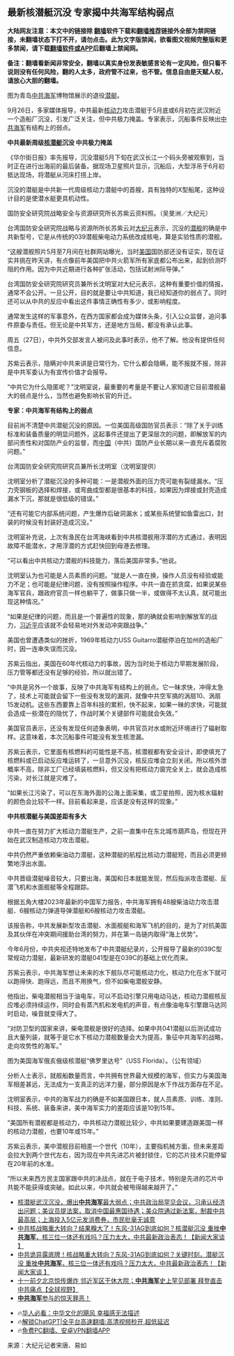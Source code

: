  <!-- 面包屑导航 --> <h2>最新核潜艇沉没 专家揭中共海军结构弱点</h2> <p class="notice"><b>大陆网友注意：本文中的链接除 <a href="https://github.com/bannedbook/fanqiang" >翻墙</a>软件下载和<a href="https://github.com/killgcd/justmysocks/blob/master/README.md">翻墙推荐</a>链接外全部为禁网链接，未翻墙状态下打不开，请勿点击。此为文字版禁闻，欲看图文视频完整版和更多禁闻，请下载<a href="https://github.com/bannedbook/fanqiang">翻墙软件或APP</a>后翻墙上禁闻网。</p><p>备注：翻墙看新闻非常安全，翻墙以真实身份发表敏感言论有一定风险，但只看不说则没有任何风险，翻的人太多，政府管不过来，也不管。信息自由是天赋人权，请放心大胆的翻墙。</b></p>  <div class="entry"> <p id="conimg">图为青岛<a href="https://www.bannedbook.org/bnews/tag/%e4%b8%ad%e5%85%b1/" class="st_tag internal_tag" rel="tag" title="标签 中共 下的日志">中共</a><a href="https://www.bannedbook.org/bnews/tag/%e6%b5%b7%e5%86%9b/" class="st_tag internal_tag" rel="tag" title="标签 海军 下的日志">海军</a>博物馆展示的退役<a href="https://www.bannedbook.org/bnews/tag/%E6%BD%9C%E8%89%87/" class="st_tag internal_tag" rel="tag" title="标签 潜艇 下的日志">潜艇</a>。</p> <p>9月26日，多家媒体报导，中共最新<a href="https://www.bannedbook.org/bnews/tag/%E6%A0%B8%E5%8A%A8%E5%8A%9B/" class="st_tag internal_tag" rel="tag" title="标签 核动力 下的日志">核动力</a>攻击潜艇于5月底或6月初在武汉附近一个造船厂沉没，引发广泛关注，但中共极力掩盖。专家表示，沉船事件反映出<a href="https://www.bannedbook.org/bnews/tag/%E4%B8%AD%E5%85%B1%E6%B5%B7%E5%86%9B/" class="st_tag internal_tag" rel="tag" title="标签 中共海军 下的日志">中共海军</a>有结构上的弱点。</p> <p><strong>中共最新周级<a href="https://www.bannedbook.org/bnews/tag/%e6%a0%b8%e6%bd%9c%e8%89%87/" class="st_tag internal_tag" rel="tag" title="标签 核潜艇 下的日志">核潜艇</a>沉没</strong><strong> 中共极力掩盖</strong></p> <p>《华尔街日报》率先报导，沉没潜艇5月下旬在武汉长江一个码头旁被观察到，当时正在进行出海前的最后装备。据现场卫星照片显示，沉船后，大型浮吊于6月初抵达现场，将潜艇从河床打捞上岸。</p> <p>沉没的潜艇是中共新一代周级核动力潜艇中的首艘，具有独特的X型船尾，这种设计目的是使潜水艇更具机动性。</p> <p>国防安全研究院战略安全与资源研究所长苏紫云资料照。（吴旻洲／大纪元）</p> <p>台湾国防安全研究院战略与资源所所长苏紫云对<span class='wp_keywordlink_affiliate'><a href="http://www.epochtimes.com/" title="大纪元" target="_blank">大纪元</a></span>表示，沉没的<a href="https://www.bannedbook.org/bnews/tag/%E6%BD%9C%E8%88%B0/" class="st_tag internal_tag" rel="tag" title="标签 潜舰 下的日志">潜舰</a>的确是中共新型号，它是从传统的039潜舰柴电动力系统改成核电，算是实验性质的潜舰。</p> <p>“这艘潜舰照片5月至7月间在社群网站曝光，当时<a href="https://www.bannedbook.org/bnews/tag/%e7%be%8e%e5%9b%bd/" class="st_tag internal_tag" rel="tag" title="标签 美国 下的日志">美国</a>国防部还没有证实，现在证实并挑在昨天讲，有点像前年美国把中共火箭军所有家底都公布出来，起到侦测吓阻的作用。因为中共近期进行各种扩张活动，包括试射洲际导弹。”</p> <p>台湾国防安全研究院研究员兼所长沈明室对大纪元表示，这种有重要价值的情报，通常不会公开。一旦公开，目的就是要让中共知道，我已经知道你的弱点了。同时还可以从中共的反应中看出这件事情正确性有多少，或影响程度。</p> <p>通常发生这样的军事意外，在西方国家都会成为媒体头条，引入公众监督，追问事件原委与责任。但无论是中共军方，还是地方当局，都没有承认此事。</p> <p>周五（27日），中共外交部发言人被问及此事时表示，他不了解。他没有提供任何信息。</p>  <p>苏紫云表示，隐瞒对中共来讲是日常行为，它什么都会隐瞒，能不报就不报，除非是中共军委认为有宣传价值才会报导。</p> <p>“中共它为什么隐匿呢？”沈明室说，最重要的考量是不要让人家知道它目前潜舰最大的弱点是什么，当然也避免影响长官的升迁。</p> <p><strong>专家：中共海军有结构上的弱点</strong></p> <p>目前尚不清楚中共潜艇沉没的原因。一位美国高级国防官员表示：“除了关于训练标准和装备质量的明显问题外，这起事件还提出了更深层次的问题，即解放军的内部问责性和对国防产业的监督，而<span class='wp_keywordlink_affiliate'><a href="https://www.bannedbook.org/" title="中国" target="_blank">中国</a></span>（中共）国防产业长期以来一直充斥着腐败问题。”</p> <p>台湾国防安全研究院研究员兼所长沈明室（沈明室提供）</p> <p>沈明室分析了潜艇沉没的多种可能：一是潜舰外面的压力壳可能有裂缝漏水。“压力壳钢板的选择和焊接，或弯曲成型都是很基本的科技，如果因为焊接或封壳造成漏水下沉，那就是很低级的错误。”</p> <p>“还有可能它内部系统问题，产生爆炸后破洞漏水；或某些系统譬如鱼雷出口，封装的时候没有封装好造成沉没。”</p> <p>沈明室补充说，上次有渔民在台湾海峡看到中共核潜舰用浮潜的方式通过，表明因故障不能潜水，才用浮潜的方式赶快回到母港去修理。</p> <p>“可以看出中共核动力潜舰的科技能力，落后美国非常多。”他说。</p> <p>沈明室认为也可能是人员素质的问题。“就是人一直在换，操作人员没有经验或能力不足；也可能是纪律问题，没有按照操作程序。中共一直在抓贪腐，如果说某些海军官兵，跟政府官员一样也躺平了，做事只做一半，或做得不太认真，就可能出现这种情况。”</p> <p>“如果是纪律的问题，而且是一个普遍性的现象，那的确就会影响到解放军的战力，<a href="https://www.bannedbook.org/bnews/tag/%e4%b9%a0%e8%bf%91%e5%b9%b3/" class="st_tag internal_tag" rel="tag" title="标签 习近平 下的日志">习近平</a>应该就不会轻易地对外发动冲突跟战争。”</p>  <p>美国也曾遭遇类似的挫折，1969年核动力USS Guitarro潜艇停泊在加州的造船厂时，因一连串失误而沉没。</p> <p>苏紫云指出，美国在60年代核动力的事故，因为当时处于核动力早期发展阶段，压力管等都还没有足够的经验，所以就出错了。</p> <p>“中共是另外一个故事，反映了中共海军有结构上的弱点。它一昧求快，冲得太急了，技术上可能就会留下一些没有发现的漏洞，就像中共空军搞的涡扇10、涡扇15发动机。这些东西要靠上百年科技的累积，快不起来，如果一昧的求快，可能就会造成一些潜在的隐忧了，作战时某个关键部件可能就会失效。”</p> <p>美国官员表示，还没有发现任何迹象表明，中共官员对水或附近环境进行了辐射取样。这意味着，本次沉船事件可能没有发生核泄漏。</p> <p>苏紫云表示，它里面有核燃料的可能性是不高，核潜舰都有安全设计，即使填充了核燃料或已启动反应堆运转了，一旦意外沉没，核反应堆会立刻关闭。所以核外泄概率不高，除非工厂已经填装核燃料，但又没有把核动力窗完全关上，就会造成核污染，对长江就是灾难了。</p> <p>“如果长江污染了，可以在东海外面的公海上面采集，或卫星拍照，因为核水辐射的颜色会比较不一样。目前看起来是，应该是没有这样的现象。”</p> <p><strong>中共核潜艇与美国差距有多大</strong></p> <p>中共一直在努力扩大核动力潜艇生产，之前一直集中在东北城市葫芦岛，但现在开始在武汉制造核动力攻击潜艇。</p> <p>中共仍然严重依赖柴油动力潜艇，这种潜艇的航程比核动力潜艇短，而且必须更频繁地浮出水面。</p> <p>中共晋级潜艇噪音较大，只要出海，美国和日本就能发现，然后指派攻击潜艇、反潜飞机和水面舰艇等全程跟踪。</p> <p>根据五角大楼2023年最新的中国军力报告，中共海军拥有48艘柴油动力攻击潜艇、6艘核动力弹道导弹潜艇和6艘核动力攻击潜艇。</p>  <p>该报告称，中共发展新型攻击潜艇、水面舰艇和海军飞机的目的，是为了对抗美国及其伙伴在冲突期间援助台湾的努力，并在第一岛链内取得“海上优势”。</p> <p>今年6月份，中共央视还特地发布了中共潜艇纪录片，公开报导了最新的039C型常规动力潜艇，最新研发的潜艇041型是在039C的基础上优化而来。</p> <p>苏紫云表示，中共海军想让未来的水下舰队尽可能核动力化，核动力化在水下就可以跑得快、跑得远，而且不用换气，但不如柴电潜舰安静。</p> <p>他指出，柴电潜舰相当于油电车，可以不启动引擎只用电动马达，核动力潜舰核反应堆必须持续运作，同时会有蒸汽机和发电机的声音，有点像油电车引擎跟马达同时启动，噪音就变得大了。</p> <p>“对防卫型的国家来讲，柴电潜舰是很好的选择。如果中共041潜艇以后测试成功且大量列装，就等于是它水下核动力潜舰数量会大为提高，象征中共海军的战略，走向攻势性的海军。”</p> <p>图为美国海军俄亥俄级核潜艇“佛罗里达号”（USS Florida）。（公有领域）</p> <p>分析人士表示，就舰船数量而言，中共拥有世界最大规模的海军，但实力与美国海军相差甚远，无法成为一支真正的远洋力量，部分原因是水下作战方面存在不足。</p> <p>沈明室表示，中共的海军战力的确是不如美国跟日本，就人员素质、训练、准则、科技、系统、装备来讲，美中海军实力的差距应该是10到15年。</p> <p>“美国所有潜舰都是核动力，中共核动力潜舰比较少，中共如果要建造跟美国一样的核动力潜舰，也要10年或15年。”</p> <p>苏紫云表示，美中潜舰目前相差一个世代（10年），主要指机械方面，但未来差距会拉大到两个世代左右，因为现在中共先进芯片被封锁住，它的芯片技术只能停留在20年前的水准。</p> <p>“所以未来西方民主国家跟中共的决战点，就在于电子技术，特别是先进的芯片中共能不能获得或突破。如此以来，中共就会被甩得越来越开了。”</p>  <!--<div id="taboola-mid-1"></div>--><ul class='op-related-articles' title='相关阅读'> <li><a href='https://www.bannedbook.org/bnews/bannedvideo/20240928/2094727.html' target='_blank'>核潜艇武汉沉没，爆出<b>中共海军</b>最大弱点；中共政治局罕见会议，习承认经济出问题；美议员提法案，取消中国最惠国待遇；美众院通过新法案，制裁中共最高层；上海投入5亿元发消费券，市民批毫无诚意</a></li> <li><a href='https://www.bannedbook.org/bnews/bannedvideo/20240928/2094698.html' target='_blank'>中共核战略重大转向？结果糗大了！东风-31AG到底如何？核潜艇沉没 重挫<b>中共海军</b>，核三位一体还有戏吗？压力太大，中共最新政治表态！【新闻大家谈 】</a></li> <li><a href='https://www.bannedbook.org/bnews/bannedvideo/20240927/2094620.html' target='_blank'>中共诡异露底牌！核战略重大转向？东风-31AG到底如何？关键时刻，潜艇沉没 重挫<b>中共海军</b>，核三位一体还有戏吗？压力太大，中共最新政治表态！【新闻大家谈 】</a></li> <li><a href='https://www.bannedbook.org/bnews/bannedvideo/20240925/2093391.html' target='_blank'>十一前夕北京惊传爆炸 邻近军区干休大院；<b>中共海军</b>史上罕见部署 拜登直击中共痛点【全球视野】</a></li> <li><a href='https://www.bannedbook.org/bnews/sohnews/20240924/2093142.html' target='_blank'><b>中共海军</b>参与的惊天罪恶！</a></li> </ul> <ul class="texttj"> <!--<li>🔥<a href="https://www.bannedbook.org/bnews/ssgc/20230219/1850782.html" target="_blank">法国犹太老板：神告诉我们，只有一位中国人能救人类</a></li>--> <li>🔥<a href="https://www.bannedbook.org/bnews/comments/20220220/1694796.html" target="_blank">华人必看：中华文化的飓风 幸福感无法描述</a></li> <li>🔥<a href="https://github.com/bannedbook/fanqiang/wiki/V2ray%E6%9C%BA%E5%9C%BA" target="_blank">解锁ChatGPT|全平台高速翻墙:高清视频秒开,超低延迟</a></li> <li>🔥<a href="https://github.com/bannedbook/fanqiang/wiki/%E7%A6%81%E9%97%BB%E7%BD%91%E5%AE%89%E5%8D%93%E7%BF%BB%E5%A2%99%E6%96%B0%E9%97%BBAPP" target="_blank">免费PC翻墙、安卓VPN翻墙APP</a></li> </ul><p class="src-info">来源：大纪元记者宋唐、易如 </p><a name='sharetosocial'></a> <div style="margin-bottom:5px;padding-bottom:5px;clear:both"> <div id="archive-pix-1" class="banner-ads"> <!-- AuctionX Display platform tag START --> <div id="27602x728x90x621x_ADSLOT1" clicktrack="%%CLICK_URL_ESC%%"></div>  <!-- AuctionX Display platform tag END --> </div> <div id="archive-pix-2" class="banner-ads"> <!-- AuctionX Display platform tag START --> <div id="27556x300x250x621x_ADSLOT1" clicktrack="%%CLICK_URL_ESC%%" style="margin:0 auto;text-align:center"></div>  <!-- AuctionX Display platform tag END --> </div> </div>  <div id="archive-pix-1" class="banner-ads"> <!-- AuctionX Display platform tag START --> <div id="27603x728x90x621x_ADSLOT1" clicktrack="%%CLICK_URL_ESC%%"></div>  <!-- AuctionX Display platform tag END --> </div> </div><!--END ENTRY--> 